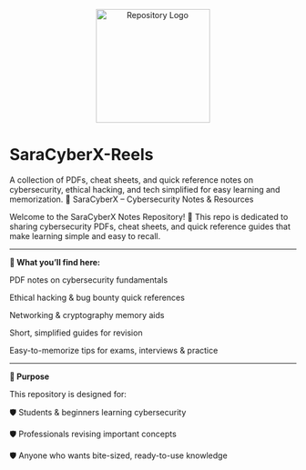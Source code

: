 <p align="center">
  <img src="git_dp.jpg" alt="Repository Logo" width="200"/>
</p>

# SaraCyberX-Reels
 A collection of PDFs, cheat sheets, and quick reference notes on cybersecurity, ethical hacking, and tech  simplified for easy learning and memorization.
📖 SaraCyberX – Cybersecurity Notes & Resources

Welcome to the SaraCyberX Notes Repository! 🚀
This repo is dedicated to sharing cybersecurity PDFs, cheat sheets, and quick reference guides that make learning simple and easy to recall.

-----------------------------------------------------------------------------------------
**🔐 What you’ll find here:**

PDF notes on cybersecurity fundamentals

Ethical hacking & bug bounty quick references

Networking & cryptography memory aids

Short, simplified guides for revision

Easy-to-memorize tips for exams, interviews & practice

------------------------------------------------------------------------------------------

**🎯 Purpose**

This repository is designed for:

🛡️ Students & beginners learning cybersecurity

🛡️ Professionals revising important concepts

🛡️ Anyone who wants bite-sized, ready-to-use knowledge
